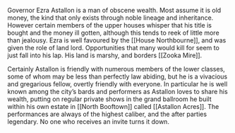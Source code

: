 Governor Ezra Astallon is a man of obscene wealth. Most assume it is old money, the kind that only exists through noble lineage and inheritance. However certain members of the upper houses whisper that his title is bought and the money ill gotten, although this tends to reek of little more than jealousy. Ezra is well favoured by the [[House Northbourne]], and was given the role of land lord. Opportunities that many would kill for seem to just fall into his lap. His land is marshy, and borders [[Zooka Mire]].

Certainly Astallon is friendly with numerous members of the lower classes, some of whom may be less than perfectly law abiding, but he is a vivacious and gregarious fellow, overtly friendly with everyone. In particular he is well known among the city’s bards and performers as Astallon loves to share his wealth, putting on regular private shows in the grand ballroom he built within his own estate in [[North Booftown]] called [[Astallon Acres]]. The performances are always of the highest caliber, and the after parties legendary. No one who receives an invite turns it down.